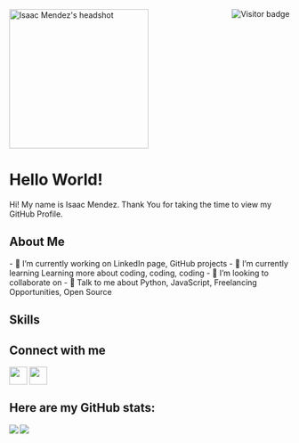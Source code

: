 <img align="right" src="https://visitor-badge.glitch.me/badge?page_id=IsaacMendez-work.IsaacMendez-work" alt="Visitor badge"/>
<img align="center" width="250px" height = "250px" src="https://media-exp1.licdn.com/dms/image/C4E03AQGm09F29LxXow/profile-displayphoto-shrink_400_400/0/1619792878738?e=1625702400&v=beta&t=nbz3WqvAPwtYF9_tMiMDcv367bUmRZ9qeXVbQGT75Hs" alt="Isaac Mendez's headshot"/>
<h1> Hello World! </h1>
<div size='20px'> Hi! My name is Isaac Mendez. Thank You for taking the time to view my GitHub Profile.</div>
<h2> About Me </h2>
	- 🔭 I’m currently working on LinkedIn page, GitHub projects
	- 🌱 I’m currently learning Learning more about coding, coding, coding 
	- 👯 I’m looking to collaborate on  
	- 💬 Talk to me about Python, JavaScript, Freelancing Opportunities, Open Source 
<h2> Skills </h2>
<!--
<a href= https://github.com/IsaacMendez-work?tab=repositories&q=&type=&language=javascript&sort= > <img width ='32px' src ='https://raw.githubusercontent.com/rahulbanerjee26/githubAboutMeGenerator/main/icons/javascript.svg'> </a>
<a href= https://github.com/IsaacMendez-work?tab=repositories&q=&type=&language=sqlite&sort= > <img width ='32px' src ='https://raw.githubusercontent.com/rahulbanerjee26/githubAboutMeGenerator/main/icons/sqlite.svg'> </a>
<a href= https://github.com/IsaacMendez-work?tab=repositories&q=&type=&language=angularjs&sort= > <img width ='32px' src ='https://raw.githubusercontent.com/rahulbanerjee26/githubAboutMeGenerator/main/icons/angularjs.svg'> </a>
<a href= https://github.com/IsaacMendez-work?tab=repositories&q=&type=&language=html&sort= > <img width ='32px' src ='https://raw.githubusercontent.com/rahulbanerjee26/githubAboutMeGenerator/main/icons/html.svg'> </a>
-->
<h2> Connect with me </h2>
<a href = 'https://www.linkedin.com/in/workisaacmendez'> <img width = '32px' align= 'center' src="https://raw.githubusercontent.com/rahulbanerjee26/githubAboutMeGenerator/main/icons/linked-in-alt.svg"/></a> 
<a href = 'https://www.github.com/IsaacMendez-work'> <img width = '32px' align= 'center' src="https://raw.githubusercontent.com/rahulbanerjee26/githubAboutMeGenerator/main/icons/github.svg"/></a> 
<h2> Here are my GitHub stats: </h2>
<img align="left" src="https://github-readme-stats.vercel.app/api?username=IsaacMendez-work&count_private=true&show_icons=true&theme=vue" />
<img align="center" src="https://github-readme-stats.vercel.app/api/top-langs/?username=IsaacMendez-work&theme=vue" />
